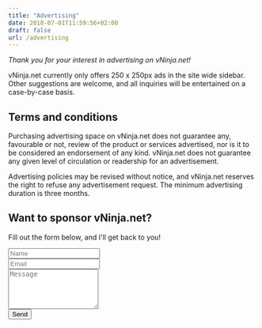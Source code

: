 ```yaml
---
title: "Advertising"
date: 2018-07-01T11:59:56+02:00
draft: false
url: /advertising
---
```


_Thank you for your interest in advertising on vNinja.net!_

vNinja.net currently only offers 250 x 250px ads in the site wide sidebar.
Other suggestions are welcome, and all inquiries will be entertained on a case-by-case basis.

## Terms and conditions
Purchasing advertising space on vNinja.net does not guarantee any, favourable or not, review of the product or services advertised, nor is it to be considered an endorsement of any kind.
vNinja.net does not guarantee any given level of circulation or readership for an advertisement.

Advertising policies may be revised without notice, and vNinja.net reserves the right to refuse any advertisement request.
The minimum advertising duration is three months.

## Want to sponsor vNinja.net?
Fill out the form below, and I'll get back to you!


<form id="contactform" action="//formspree.io/christian@drible.net" method="POST">
<div class="col-sm-7 slideanim">
  <div class="row">
    <div class="col-sm-6 form-group">
      <input class="form-control" id="name" name="name" placeholder="Name" type="text" required>
    </div>
    <div class="col-sm-6 form-group">
      <input class="form-control" id="email" name="_replyto" placeholder="Email" type="email" required>
    </div>
  </div>
  <textarea class="form-control" id="comments" name="message" placeholder="Message" rows="5"></textarea><br>
  <div class="row">
    <div class="col-sm-12 form-group">
      <button class="btn btn-default pull-right" type="submit">Send</button>
    </div>
  </div>
</div>
<input type="hidden" name="_next" value="/confirmation/" />
<input type="text" name="_gotcha" style="display:none" />
<input type="hidden" name="_subject" value="vNinja Sponsor Request" />
</form>
